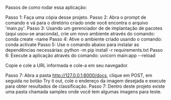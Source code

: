 Passos de como rodar essa aplicação:

Passo 1: Faça uma cópia desse projeto.
Passo 2: Abra o prompt de comando e vá para o diretório criado
         onde você encontra o arquivo 'main.py'.
Passo 3: Usando um gerenciador de de implantação de pacotes (aqui usou-se anaconda),
         crie um novo ambiente através do comando:
         conda create -name <environment name>
Passo 4: Ative o ambiente criado usando o comando:
         conda activate <environment name>
Passo 5: Use o comando abaixo para instalar as dependências necessárias:
         python -m pip install -r requirements.txt
Passo 6: Execute a aplicação através do comando:
         uvicorn main:app --reload

Copie e cole a URL informada e cole-a em seu navegador.

Passo 7: Abra a pasta http://127.0.0.1:8000/docs, clique em POST, em seguida no botão Try it out,
         cole o endereço da imagem desejada e execute para obter resultados de classificação. 
Passo 7: Dentro deste projeto existe uma pasta chamada samples onde você
         tem algumas imagens para teste.